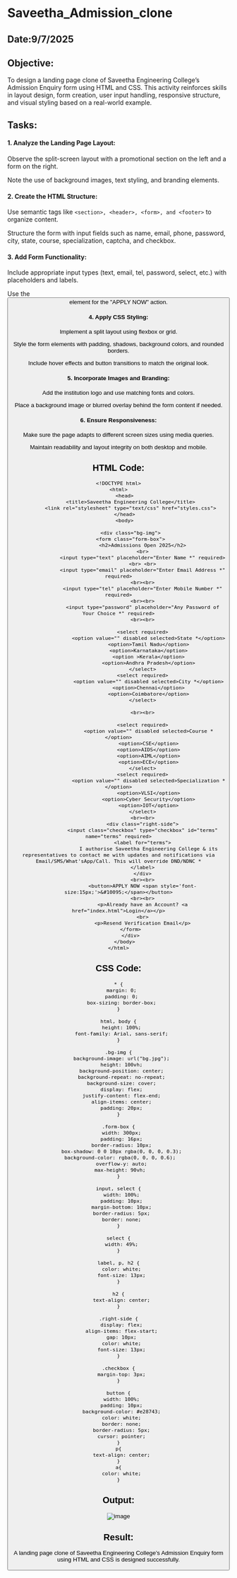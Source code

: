 # Saveetha_Admission_clone
## Date:9/7/2025

## Objective:
To design a landing page clone of Saveetha Engineering College’s Admission Enquiry form using HTML and CSS. This activity reinforces skills in layout design, form creation, user input handling, responsive structure, and visual styling based on a real-world example.

## Tasks:
#### 1. Analyze the Landing Page Layout:
Observe the split-screen layout with a promotional section on the left and a form on the right.

Note the use of background images, text styling, and branding elements.

#### 2. Create the HTML Structure:
Use semantic tags like ```<section>, <header>, <form>, and <footer>``` to organize content.

Structure the form with input fields such as name, email, phone, password, city, state, course, specialization, captcha, and checkbox.

#### 3. Add Form Functionality:
Include appropriate input types (text, email, tel, password, select, etc.) with placeholders and labels.

Use the <button> element for the "APPLY NOW" action.

#### 4. Apply CSS Styling:
Implement a split layout using flexbox or grid.

Style the form elements with padding, shadows, background colors, and rounded borders.

Include hover effects and button transitions to match the original look.

#### 5. Incorporate Images and Branding:
Add the institution logo and use matching fonts and colors.

Place a background image or blurred overlay behind the form content if needed.

#### 6. Ensure Responsiveness:
Make sure the page adapts to different screen sizes using media queries.

Maintain readability and layout integrity on both desktop and mobile.

## HTML Code:
```
<!DOCTYPE html>
<html>
    <head>
        <title>Saveetha Engineering College</title>
        <link rel="stylesheet" type="text/css" href="styles.css">
    </head>
    <body>

        <div class="bg-img">
        <form class="form-box">
                <h2>Admissions Open 2025</h2>
                <br>
                <input type="text" placeholder="Enter Name *" required>
                <br> <br>
                <input type="email" placeholder="Enter Email Address *" required>
                <br><br>
                <input type="tel" placeholder="Enter Mobile Number *" required>
                <br><br>
                <input type="password" placeholder="Any Password of Your Choice *" required>
                <br><br>
                
                <select required>
                    <option value="" disabled selected>State *</option>
                    <option>Tamil Nadu</option>
                    <option>Karnataka</option>
                    <option >Kerala</option>
                    <option>Andhra Pradesh</option>
                </select>
                <select required>
                    <option value="" disabled selected>City *</option>
                    <option>Chennai</option>
                    <option>Coimbatore</option>
                </select>
                
                <br><br>
                
                <select required>
                    <option value="" disabled selected>Course *</option>
                    <option>CSE</option>
                    <option>AIDS</option>
                    <option>AIML</option>
                    <option>ECE</option>
                </select>
                <select required>
                    <option value="" disabled selected>Specialization *</option>
                    <option>VLSI</option>
                    <option>Cyber Security</option>
                    <option>IOT</option>
                </select>
                <br><br>
                <div class="right-side">
                <input class="checkbox" type="checkbox" id="terms" name="terms" required>
                <label for="terms">
                    I authorise Saveetha Engineering College & its representatives to contact me with updates and notifications via Email/SMS/What'sApp/Call. This will override DND/NDNC *
                </label>
                </div>
                <br><br>
                <button>APPLY NOW <span style='font-size:15px;'>&#10095;</span></button>
                <br><br>
                <p>Already have an Account? <a href="index.html">Login</a></p>
                <br>
                <p>Resend Verification Email</p>
        </form>
        </div>
    </body>
</html>
```
## CSS Code:
```
* {
  margin: 0;
  padding: 0;
  box-sizing: border-box;
}

html, body {
  height: 100%;
  font-family: Arial, sans-serif;
}

.bg-img {
  background-image: url("bg.jpg");
  height: 100vh;
  background-position: center;
  background-repeat: no-repeat;
  background-size: cover;
  display: flex;
  justify-content: flex-end;
  align-items: center;
  padding: 20px;
}

.form-box {
  width: 300px;
  padding: 16px;
  border-radius: 10px;
  box-shadow: 0 0 10px rgba(0, 0, 0, 0.3);
  background-color: rgba(0, 0, 0, 0.6); 
  overflow-y: auto;
  max-height: 90vh; 
}

input, select {
  width: 100%;
  padding: 10px;
  margin-bottom: 10px;
  border-radius: 5px;
  border: none;
}

select {
  width: 49%;
}

label, p, h2 {
  color: white;
  font-size: 13px;
}

h2 {
  text-align: center;
}

.right-side {
  display: flex;
  align-items: flex-start;
  gap: 10px;
  color: white;
  font-size: 13px;
}

.checkbox {
  margin-top: 3px;
}

button {
  width: 100%;
  padding: 10px;
  background-color: #e28743;
  color: white;
  border: none;
  border-radius: 5px;
  cursor: pointer;
}
p{
  text-align: center;
}
a{
  color: white;
}
```
## Output:
![image](https://github.com/user-attachments/assets/7b3ea0d7-412b-46e7-9c71-530c22380673)

## Result:
A landing page clone of Saveetha Engineering College’s Admission Enquiry form using HTML and CSS is designed successfully.
